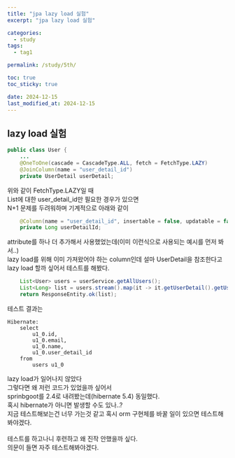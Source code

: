 ```yaml
---
title: "jpa lazy load 실험"
excerpt: "jpa lazy load 실험"

categories:
  - study
tags:
  - tag1

permalink: /study/5th/

toc: true
toc_sticky: true

date: 2024-12-15
last_modified_at: 2024-12-15
---
```


## lazy load 실험
```java
public class User {
    ...
    @OneToOne(cascade = CascadeType.ALL, fetch = FetchType.LAZY)
    @JoinColumn(name = "user_detail_id")
    private UserDetail userDetail;
```
위와 같이 FetchType.LAZY일 때   
List<User>에 대한 user_detail_id만 필요한 경우가 있으면  
N+1 문제를 두려워하며 기계적으로 아래와 같이 

```java
    @Column(name = "user_detail_id", insertable = false, updatable = false)
    private Long userDetailId;
```
attribute를 하나 더 추가해서 사용했었는데(이미 이런식으로 사용되는 예시를 먼저 봐서..)  
lazy load를 위해 이미 가져왔어야 하는 column인데 설마 UserDetail을 참조한다고 lazy load 할까 싶어서
테스트를 해봤다. 

```java
    List<User> users = userService.getAllUsers();
    List<Long> list = users.stream().map(it -> it.getUserDetail().getUserDetailId()).toList();
    return ResponseEntity.ok(list);
```
테스트 결과는

```
Hibernate: 
    select
        u1_0.id,
        u1_0.email,
        u1_0.name,
        u1_0.user_detail_id 
    from
        users u1_0
```
lazy load가 일어나지 않았다  
그렇다면 왜 저런 코드가 있었을까 싶어서   
sprinbgoot를 2.4로 내려봤는데(hibernate 5.4) 동일했다.  
혹시 hibernate가 아니면 발생할 수도 있나..?  
지금 테스트해보는건 너무 가는것 같고 혹시 orm 구현체를 바꿀 일이 있으면 테스트해봐야겠다.   
<br>
테스트를 하고나니 후련하고 왜 진작 안했을까 싶다.   
의문이 들면 자주 테스트해봐야겠다.